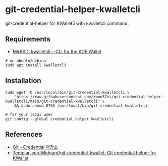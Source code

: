 # git-credential-helper-kwalletcli

git-credential-helper for KWallet5 with kwalletcli command.

## Requirements
* [MirBSD: kwalletcli — CLI for the KDE Wallet](http://www.mirbsd.org/kwalletcli.htm)

```
# on ubuntu/debian
sudo apt install kwalletcli
```

## Installation
```
sudo wget -O /usr/local/bin/git-credential-kwalletcli \
    "https://raw.githubusercontent.com/kwon37xi/git-credential-helper-kwalletcli/main/git-credential-kwalletcli" \
    && sudo chmod 0755 /usr/local/bin/git-credential-kwalletcli

# for your local user
git config --global credential.helper kwalletcli
```

## References
* [Git - Credential 저장소](https://git-scm.com/book/ko/v2/Git-%EB%8F%84%EA%B5%AC-Credential-%EC%A0%80%EC%9E%A5%EC%86%8C)
* [Templar-von-Midgard/git-credential-kwallet: Git credential helper for KWallet](https://github.com/Templar-von-Midgard/git-credential-kwallet)
